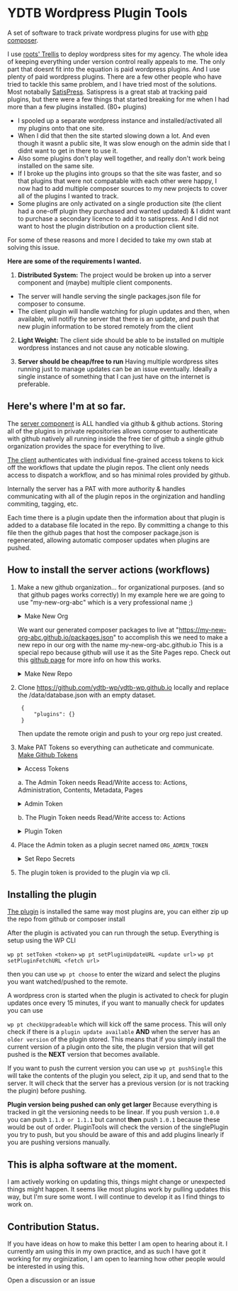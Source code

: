 # YDTB Wordpress Plugin Tools

  

A set of software to track private wordpress plugins for use with [php composer](https://getcomposer.org/).

I use [roots' Trellis](https://roots.io/trellis/) to deploy wordpress sites for my agency. The whole idea of keeping everything under version control really appeals to me. The only part that doesnt fit into the equation is paid wordpress plugins. And I use plenty of paid wordpress plugins. There are a few other people who have tried to tackle this same problem, and I have tried most of the solutions. Most notabally [SatisPress](https://github.com/cedaro/satispress). 
Satispress is a great stab at tracking paid plugins, but there were a few things that started breaking for me when I had more than a few plugins installed. (80+ plugins)

- I spooled up a separate wordpress instance and installed/activated all my plugins onto that one site. 
- When I did that then the site started slowing down a lot. And even though it wasnt a public site, It was slow enough on the admin side that I didnt want to get in there to use it. 
- Also some plugins don't play well together, and really don't work being installed on the same site. 
 - If I broke up the plugins into groups so that the site was faster, and so that plugins that were not compatable with each other were happy,  I now had to add multiple composer sources to my new projects to cover all of the plugins I wanted to track. 
 - Some plugins are only activated on a single production site (the client had a one-off plugin they purchased and wanted updated) & I didnt want to purchase a secondary licence to add it to satispress. And I did not want to host the plugin distribution on a production client site. 

For some of these reasons and more I decided to take my own stab at solving this issue. 

**Here are some of the requirements I wanted.** 

 1. **Distributed System:** The project would be broken up into a server component and (maybe) multiple client components.
	
 - The server will handle serving the single packages.json file for composer to consume. 
 - The client plugin will handle watching for plugin updates and then, when available, will notifiy the server that there is an update, and push that new plugin information to be stored remotely from the client
 
2. **Light Weight:** The client side should be able to be installed on multiple wordpress instances and not cause any noticable slowing. 

4. **Server should be cheap/free to run** Having multiple wordpress sites running just to manage updates can be an issue eventually. Ideally a single instance of something that I can just have on the internet is preferable. 

## Here's where I'm at so far. 

The [server component](https://github.com/ydtb-wp/ydtb-wp.github.io) is ALL handled via github & github actions. Storing all of the plugins in private repositories allows composer to authenticate with github natively all running inside the free tier of github a single github organization provides the space for everything to live. 

[The client](https://github.com/ydtb-wp/plugin-tools) authenticates with individual fine-grained access tokens to kick off the workflows that update the plugin repos. The client only needs access to dispatch a workflow, and so has minimal roles provided by github. 

Internally the server has a PAT with more authority & handles communicating with all of the plugin repos in the orginization and handling commiting, tagging, etc. 

Each time there is a plugin update then the information about that plugin is added to a database file located in the repo. By committing a change to this file then the github pages that host the composer package.json is regenerated, allowing automatic composer updates when plugins are pushed. 

## How to install the server actions (workflows)

1. Make a new github organization... for organizational purposes. (and so that github pages works correctly)
		In my example here we are going to use "my-new-org-abc" which is a very professional name ;)
		<details>
      <summary>Make New Org</summary>
          <div align="center">
        <img src="https://github.com/user-attachments/assets/0469dc3c-782e-4d2d-9477-325f98309529" width="400">
        <div>
    </details>

    We want our generated composer packages to live at "https://my-new-org-abc.github.io/packages.json" 
    to accomplish this we need to make a new repo in our org with the name my-new-org-abc.github.io
    This is a special repo because github will use it as the Site Pages repo. Check out this [github page](https://pages.github.com/) for more info on how this works. 
    <details>
      <summary>Make New Repo</summary>
      <div align="center">
      <img src="https://github.com/user-attachments/assets/189e2aec-1204-4da0-a8db-f1a2d9f0fe19" width=400>
      </div>
    </details>

2. Clone https://github.com/ydtb-wp/ydtb-wp.github.io  locally and replace the /data/database.json with an empty dataset. 

    ```
     {
    	 "plugins": {}
     }
    ```
    Then update the remote origin and push to your org repo just created. 



3. Make PAT Tokens so everything can autheticate and communicate. 
  	[Make Github Tokens](https://github.com/settings/tokens?type=beta)
      <details>
        <summary>Access Tokens</summary>
        <div align="center">
          <img src="https://github.com/user-attachments/assets/bcc6c5a3-fbdf-42fa-bf0b-b79c603388da" width=400>
        </div>
      </details>

    a. The Admin Token needs Read/Write access to:  Actions, Administration, Contents, Metadata, Pages
      <details>
        <summary>Admin Token</summary>
        <div align="center">
          <img src="https://github.com/user-attachments/assets/4691c6fc-c9f3-4245-b4ef-6e23ca764098" width=400>
        </div>
      </details>

    b. The Plugin Token needs Read/Write access to:  Actions
      <details>
        <summary>Plugin Token</summary>
        <div align="center">
          <img src="https://github.com/user-attachments/assets/7c2ccd70-9821-4112-9915-994183307260" width=400>  
        </div>
      </details>

4. Place the Admin token as a plugin secret named `ORG_ADMIN_TOKEN`
    	<details>
        <summary>Set Repo Secrets</summary>
        <div align="center">
          <img src="https://github.com/user-attachments/assets/905ee9fe-22e1-47de-8d3e-b8234dd3a075" width=400>
        </div>
      </details>

6. The plugin token is provided to the plugin via wp cli. 

## Installing the plugin

[The plugin](https://github.com/ydtb-wp/plugin-tools) is installed the same way most plugins are, you can either zip up the repo from github or composer install

After the plugin is activated you can run through the setup. 
Everything is setup using the WP CLI

`wp pt setToken <token>`
`wp pt setPluginUpdateURL <update url>`
`wp pt setPluginFetchURL <fetch url>`

then you can use `wp pt choose` to enter the wizard and select the plugins you want watched/pushed to the remote. 

A wordpress cron is started when the plugin is activated to check for plugin updates once every 15 minutes, 
if you want to manually check for updates you can use 

`wp pt checkUpgradeable` which will kick off the same process.
This will only check if there is a `plugin update available` **AND** when the server has an `older version` of the plugin stored. 
This means that if you simply install the current version of a plugin onto the site, the plugin version that will get pushed is the **NEXT** version that becomes available.  

If you want to push the current version you can use 
`wp pt pushSingle` this will take the contents of the plugin you select, zip it up, and send that to the server. It will check that the server has a previous version (or is not tracking the plugin) before pushing. 

**Plugin version being pushed can only get larger** Because everything is tracked in git the versioning needs to be linear. 
If you push version `1.0.0` you can push `1.1.0 or 1.1.1` but cannot **then** push `1.0.1` because these would be out of order. PluginTools will check the version of the singlePlugin you try to push, but you should be aware of this and add plugins linearly if you are pushing versions manually. 

## This is alpha software at the moment.

I am actively working on updating this, things might change or unexpected things might happen. It seems like most plugins work by pulling updates this way, but I'm sure some wont. I will continue to develop it as I find things to work on. 



## Contribution Status. 

If you have ideas on how to make this better I am open to hearing about it. I currently am using this in my own practice, and as such I have got it working for my orginization, I am open to learning how other people would be interested in using this. 

Open a discussion or an issue


